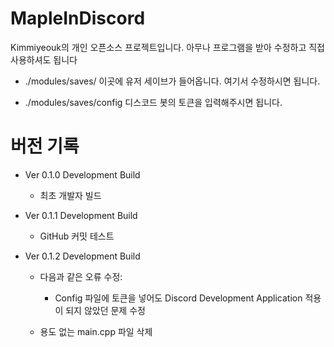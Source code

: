 # MapleInDiscord

Kimmiyeouk의 개인 오픈소스 프로젝트입니다.
아무나 프로그램을 받아 수정하고 직접 사용하셔도 됩니다

* ./modules/saves/
 이곳에 유저 세이브가 들어옵니다. 여기서 수정하시면 됩니다.

* ./modules/saves/config
 디스코드 봇의 토큰을 입력해주시면 됩니다.




# 버전 기록

* Ver 0.1.0 Development Build
  * 최초 개발자 빌드

* Ver 0.1.1 Development Build
  * GitHub 커밋 테스트

* Ver 0.1.2 Development Build
  * 다음과 같은 오류 수정:
    - Config 파일에 토큰을 넣어도 Discord Development Application 적용이 되지 않았던 문제 수정
   
  * 용도 없는 main.cpp 파일 삭제
